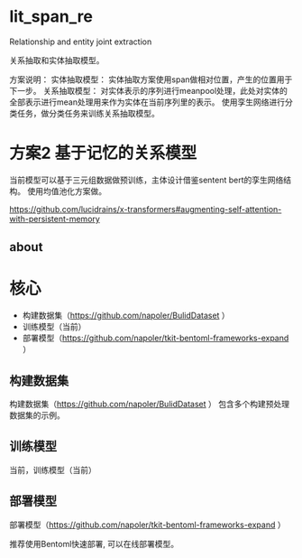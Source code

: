 # lit_span_re
Relationship and entity joint extraction

关系抽取和实体抽取模型。

方案说明：
实体抽取模型：
实体抽取方案使用span做相对位置，产生的位置用于下一步。
关系抽取模型：
对实体表示的序列进行meanpool处理，此处对实体的全部表示进行mean处理用来作为实体在当前序列里的表示。
使用孪生网络进行分类任务，做分类任务来训练关系抽取模型。


# 方案2 基于记忆的关系模型
当前模型可以基于三元组数据做预训练，主体设计借鉴sentent bert的孪生网络结构。
使用均值池化方案做。

https://github.com/lucidrains/x-transformers#augmenting-self-attention-with-persistent-memory











## about

# 核心

- 构建数据集（https://github.com/napoler/BulidDataset ）
- 训练模型（当前）
- 部署模型（https://github.com/napoler/tkit-bentoml-frameworks-expand ）

## 构建数据集
构建数据集（https://github.com/napoler/BulidDataset ）
包含多个构建预处理数据集的示例。

## 训练模型
当前，训练模型（当前）

## 部署模型
部署模型（https://github.com/napoler/tkit-bentoml-frameworks-expand ）

推荐使用Bentoml快速部署, 可以在线部署模型。

